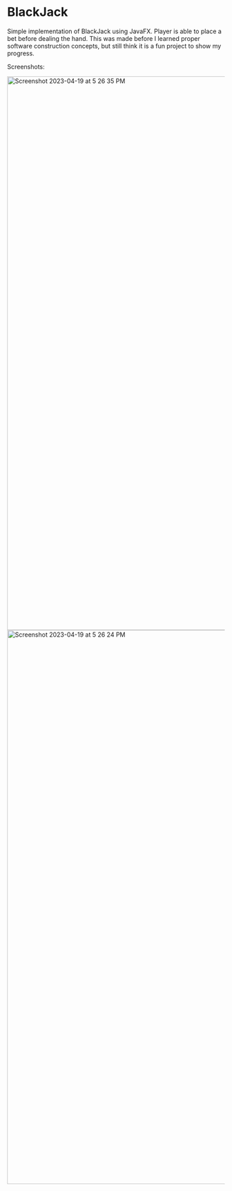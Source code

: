 # BlackJack
Simple implementation of BlackJack using JavaFX. Player is able to place a bet before dealing the hand.
This was made before I learned proper software construction concepts, but still think it is a fun project to show my progress.

Screenshots:

<img width="1280" alt="Screenshot 2023-04-19 at 5 26 35 PM" src="https://user-images.githubusercontent.com/113637428/233203930-6eb951c4-7491-48f6-9f97-e0f8705c9a55.png">
<img width="1281" alt="Screenshot 2023-04-19 at 5 26 24 PM" src="https://user-images.githubusercontent.com/113637428/233203947-8a1f50c5-b97e-4ab7-8bb5-a4c9fbc0f98d.png">
